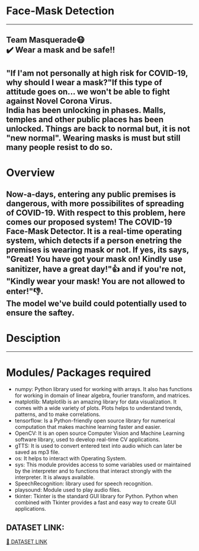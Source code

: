 # Face-Mask Detection
---
**Team Masquerade**:mask: <br/>:heavy_check_mark: Wear a mask and be safe!! 
---
"If I'am not personally at high risk for COVID-19, why should I wear a mask?"If this type of attitude goes on... we won't be able to fight against Novel Corona Virus.<br/>
India has been unlocking in phases. Malls, temples and other public places has been unlocked. Things are back to normal but, it is not "new normal". Wearing masks is must but still many people resist to do so.
---
# Overview
Now-a-days, entering any public premises is dangerous, with more possibilites of spreading of COVID-19. With respect to this problem, here comes our proposed system! The COVID-19 Face-Mask Detector. It is a real-time operating system, which detects if a person enetring the premises is wearing mask or not. If yes, its says, "Great! You have got your mask on! Kindly use sanitizer, have a great day!":thumbsup: and if you're not, "Kindly wear your mask! You are not allowed to enter!":thumbsdown:. <br/>The model we've build could potentially used to ensure the saftey.
---
# Desciption

---
# Modules/ Packages required
* numpy: Python library used for working with arrays. It also has functions for working in domain of linear algebra, fourier transform, and matrices.
* matplotlib: Matplotlib is an amazing library for data visualization. It comes with a wide variety of plots. Plots helps to understand trends, patterns, and to make correlations.
* tensorflow: Is a Python-friendly open source library for numerical computation that makes machine learning faster and easier.
* OpenCV: It is an open source Computer Vision and Machine Learning software library, used to develop real-time CV applications.
* gTTS: It is used to convert entered text into audio which can later be saved as mp3 file.
* os: It helps to interact with Operating System.
* sys: This module provides access to some variables used or maintained by the interpreter and to functions that interact strongly with the interpreter. It is always available.
* SpeechRecognition: library used for speech recognition.
* playsound: Module used to play audio files.
* tkinter: Tkinter is the standard GUI library for Python. Python when combined with Tkinter provides a fast and easy way to create GUI applications.  


## DATASET LINK:
<a href="https://drive.google.com/drive/folders/1XDte2DL2Mf_hw4NsmGst7QtYoU7sMBVG"> 📂 DATASET LINK </a>
<br></br>
